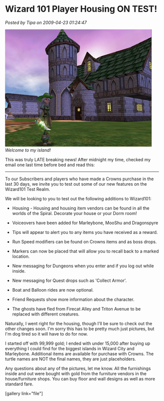# Wizard 101 Player Housing ON TEST!

*Posted by Tipa on 2009-04-23 01:24:47*

![wizardgraphicalclient-2009-04-23-01-13-36-76](../../../uploads/2009/04/wizardgraphicalclient-2009-04-23-01-13-36-76.jpg "wizardgraphicalclient-2009-04-23-01-13-36-76")  
*Welcome to my island!*

This was truly LATE breaking news! After midnight my time, checked my email one last time before bed and read this:


---


To our Subscribers and players who have made a Crowns purchase in the last 30 days, we invite you to test out some of our new features on the Wizard101 Test Realm.  
  


We will be looking to you to test out the following additions to Wizard101:

 * Housing - Housing and housing item vendors can be found in all the worlds of the Spiral. Decorate your house or your Dorm room!

 * Voiceovers have been added for Marleybone, MooShu and Dragonspyre

 * Tips will appear to alert you to any items you have received as a reward.

 * Run Speed modifiers can be found on Crowns items and as boss drops.

 * Markers can now be placed that will allow you to recall back to a marked location.

 * New messaging for Dungeons when you enter and if you log out while inside.

 * New messaging for Quest drops such as 'Collect Armor'.

 * Boat and Balloon rides are now optional.

 * Friend Requests show more information about the character.

 * The ghosts have fled from Firecat Alley and Triton Avenue to be replaced with different creatures.




Naturally, I went right for the housing, though I'll be sure to check out the other changes soon. I'm sorry this has to be pretty much just pictures, but I'm dog tired so it will have to do for now.

I started off with 99,999 gold; I ended with under 15,000 after buying up everything I could find for the biggest islands in Wizard City and Marleybone. Additional items are available for purchase with Crowns. The turtle names are NOT the final names, they are just placeholders.

Any questions about any of the pictures, let me know. All the furnishings inside and out were bought with gold from the furniture vendors in the house/furniture shops. You can buy floor and wall designs as well as more standard fare.

[gallery link="file"]
